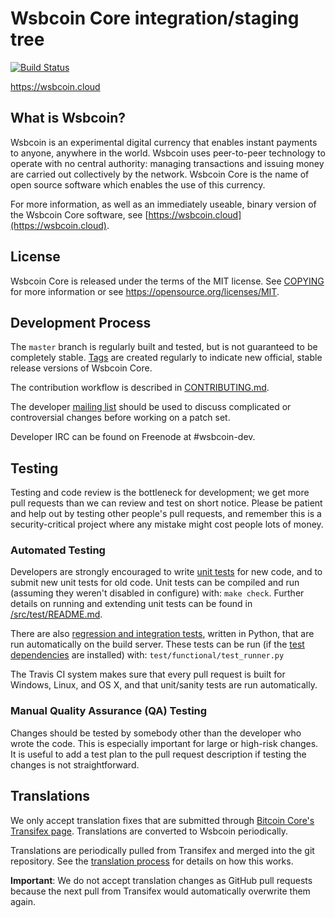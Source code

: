 Wsbcoin Core integration/staging tree
=====================================

[![Build Status](https://travis-ci.org/wsbcoin-project/wsbcoin.svg?branch=master)](https://travis-ci.org/wsbcoin-project/wsbcoin)

https://wsbcoin.cloud

What is Wsbcoin?
----------------

Wsbcoin is an experimental digital currency that enables instant payments to
anyone, anywhere in the world. Wsbcoin uses peer-to-peer technology to operate
with no central authority: managing transactions and issuing money are carried
out collectively by the network. Wsbcoin Core is the name of open source
software which enables the use of this currency.

For more information, as well as an immediately useable, binary version of
the Wsbcoin Core software, see [https://wsbcoin.cloud](https://wsbcoin.cloud).

License
-------

Wsbcoin Core is released under the terms of the MIT license. See [COPYING](COPYING) for more
information or see https://opensource.org/licenses/MIT.

Development Process
-------------------

The `master` branch is regularly built and tested, but is not guaranteed to be
completely stable. [Tags](https://github.com/wsbcoin-project/wsbcoin/tags) are created
regularly to indicate new official, stable release versions of Wsbcoin Core.

The contribution workflow is described in [CONTRIBUTING.md](CONTRIBUTING.md).

The developer [mailing list](https://groups.google.com/forum/#!forum/wsbcoin-dev)
should be used to discuss complicated or controversial changes before working
on a patch set.

Developer IRC can be found on Freenode at #wsbcoin-dev.

Testing
-------

Testing and code review is the bottleneck for development; we get more pull
requests than we can review and test on short notice. Please be patient and help out by testing
other people's pull requests, and remember this is a security-critical project where any mistake might cost people
lots of money.

### Automated Testing

Developers are strongly encouraged to write [unit tests](src/test/README.md) for new code, and to
submit new unit tests for old code. Unit tests can be compiled and run
(assuming they weren't disabled in configure) with: `make check`. Further details on running
and extending unit tests can be found in [/src/test/README.md](/src/test/README.md).

There are also [regression and integration tests](/test), written
in Python, that are run automatically on the build server.
These tests can be run (if the [test dependencies](/test) are installed) with: `test/functional/test_runner.py`

The Travis CI system makes sure that every pull request is built for Windows, Linux, and OS X, and that unit/sanity tests are run automatically.

### Manual Quality Assurance (QA) Testing

Changes should be tested by somebody other than the developer who wrote the
code. This is especially important for large or high-risk changes. It is useful
to add a test plan to the pull request description if testing the changes is
not straightforward.

Translations
------------

We only accept translation fixes that are submitted through [Bitcoin Core's Transifex page](https://www.transifex.com/projects/p/bitcoin/).
Translations are converted to Wsbcoin periodically.

Translations are periodically pulled from Transifex and merged into the git repository. See the
[translation process](doc/translation_process.md) for details on how this works.

**Important**: We do not accept translation changes as GitHub pull requests because the next
pull from Transifex would automatically overwrite them again.

